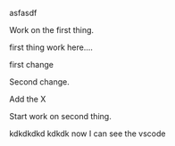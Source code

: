 asfasdf

Work on the first thing.

first thing work here....

first change

Second change.

Add the X

Start work on second thing.

kdkdkdkd kdkdk now I can see the vscode


